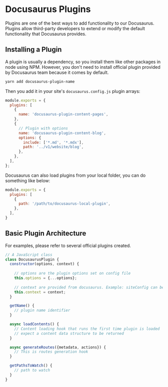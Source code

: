# Docusaurus Plugins

Plugins are one of the best ways to add functionality to our Docusaurus. Plugins allow third-party developers to extend or modify the default functionality that Docusaurus provides.

## Installing a Plugin

A plugin is usually a dependency, so you install them like other packages in node using NPM. However, you don't need to install official plugin provided by Docusaurus team because it comes by default.

```bash
yarn add docusaurus-plugin-name
```

Then you add it in your site's `docusaurus.config.js` plugin arrays:

```js
module.exports = {
  plugins: [
    {
      name: 'docusaurus-plugin-content-pages',
    },
    {
      // Plugin with options
      name: 'docusaurus-plugin-content-blog',
      options: {
        include: ['*.md', '*.mdx'],
        path: '../v1/website/blog',
      },
    },
  ],
};
```

Docusaurus can also load plugins from your local folder, you can do something like below:

```js
module.exports = {
  plugins: [
    {
      path: '/path/to/docusaurus-local-plugin',
    },
  ],
}
```

## Basic Plugin Architecture

For examples, please refer to several official plugins created.

```js
// A JavaScript class
class DocusaurusPlugin {
  constructor(options, context) {
      
    // options are the plugin options set on config file
    this.options = {...options};
    
    // context are provided from docusaurus. Example: siteConfig can be accessed from context
    this.context = context;
  }

  getName() {
    // plugin name identifier
  }

  async loadContents() {
    // Content loading hook that runs the first time plugin is loaded
    // expect a content data structure to be returned
  }

  async generateRoutes({metadata, actions}) {
    // This is routes generation hook
  }

  getPathsToWatch() {
    // path to watch
  }
}
```
